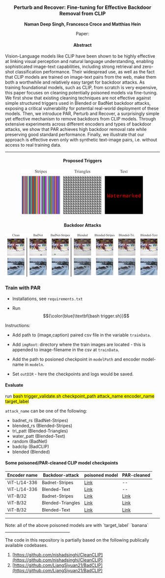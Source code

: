 <div align="center">

<h3>Perturb and Recover: Fine-tuning for Effective Backdoor Removal from CLIP

</h3>

**Naman Deep Singh, Francesco Croce and Matthias Hein**

Paper: 

<h4>Abstract</h4>
</div>

 Vision-Language models like CLIP have been shown to be highly effective at linking visual perception and natural language understanding, enabling sophisticated image-text capabilities, including strong retrieval and zero-shot classification performance. Their widespread use, as well as the fact that CLIP models are trained on image-text pairs from the web, make them both a worthwhile and relatively easy target for backdoor attacks. As training foundational models, such as CLIP, from scratch is very expensive, this paper focuses on cleaning potentially poisoned models via fine-tuning. We first show that existing cleaning techniques are not effective against simple structured triggers used in Blended or BadNet backdoor attacks, exposing a critical vulnerability for potential real-world deployment of these models. Then, we introduce PAR, Perturb and Recover, a surprisingly simple yet effective mechanism to remove backdoors from CLIP models. Through extensive experiments across different encoders and types of backdoor attacks, we show that PAR achieves high backdoor removal rate while preserving good standard performance. Finally, we illustrate that our approach is effective even only with synthetic text-image pairs, i.e. without access to real training data. 

---------------------------------


<div align="center">
<h4> Proposed Triggers</h4>
<p align="center"><img src="/asset/vis_triggers.png" width="400"></p>
<h4> Backdoor Attacks</h4>
<p align="center"><img src="/asset/overlayed_triggers.png" width="900"></p>
</div>


<h3>Train with PAR</h3>

- Installations, see `requirements.txt`

- Run $${\color{blue}\textbf{bash trigger.sh}}$$

Instructions:

- Add path to (image,caption) paired csv file in the variable `trainData`.

- Add `imgRoot`: directory where the train images are located - this is appended to image-filename in the csv at `trainData`.

- Add the path to posioned checkpoint in `modelPath` and encoder model-name in `modeln`. 

- Set `outDIR` - here the checkpoints and logs would be saved.


#### Evaluate
run <mark>bash trigger_validate.sh checkpoint_path attack_name encoder_name target_label</mark>

`attack_name` can be one of the following:
<ul>
  <li>badnet_rs (BadNet-Stripes) </li>
   <li>blended_rs (Blended-Stripes) </li>
   <li>tri_patt (Blended-Triangles) </li>
   <li>water_patt (Blended-Text) </li>
   <li>random (BadNet) </li>
   <li>badclip (BadCLIP) </li>
   <li>blended (Blended) </li>
 </ul>



<h4>Some poisoned/PAR-cleaned CLIP model checkpoints</h4>


<div align="center">
	
| Encoder name            | Backdoor-attack    | poisoned model | PAR-cleaned |    
|-------------------------|------------|-------------|-------------|
| ViT-L/14-336 | Badnet-Stripes | [Link](https://nc.mlcloud.uni-tuebingen.de/index.php/s/W83tntA6sFMDL8Z)     | --    |
| ViT-L/14-336 | Blended-Text | [Link](https://nc.mlcloud.uni-tuebingen.de/index.php/s/TqineSP7YsbaaMF)     |  --   |
| ViT-B/32 | Badnet-Stripes | [Link](https://nc.mlcloud.uni-tuebingen.de/index.php/s/Q6rnTj5bDKeKigp)     | [Link](https://nc.mlcloud.uni-tuebingen.de/index.php/s/EpKfgbbsCZJXCRx)     |
| ViT-B/32 | Blended-Triangles | [Link](https://nc.mlcloud.uni-tuebingen.de/index.php/s/XaZe8ZCgmM2p3Cf)     | [Link](https://nc.mlcloud.uni-tuebingen.de/index.php/s/g2zwG2F323eTMoT)     |
| ViT-B/32 | Blended-Text | [Link](https://nc.mlcloud.uni-tuebingen.de/index.php/s/GHKDMzizzmT5mk8)     | [Link](https://nc.mlcloud.uni-tuebingen.de/index.php/s/Qxc4FppPsmBHQK3)     |
-------------------------------------------------------------------------------------------------
</div>
Note: all of the above poisoned models are with `target_label` `banana`
_________________________________

The code in this repository is partially based on the following publically available codebases.

1. [https://github.com/nishadsinghi/CleanCLIP](https://github.com/nishadsinghi/CleanCLIP)
2. [https://github.com/LiangSiyuan21/BadCLIP](https://github.com/LiangSiyuan21/BadCLIP) 
